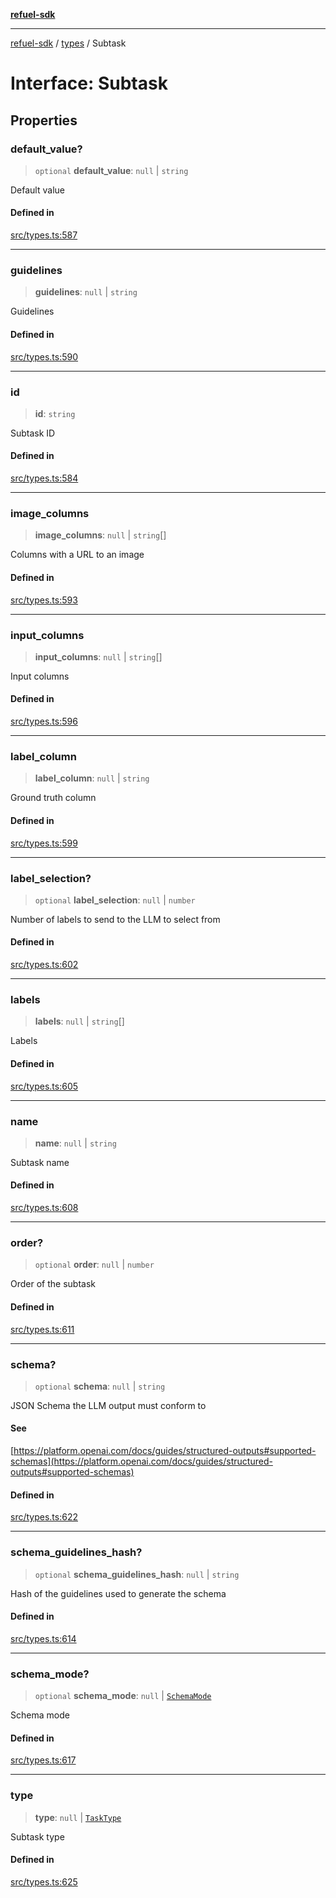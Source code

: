 [**refuel-sdk**](../../README.md)

***

[refuel-sdk](../../modules.md) / [types](../README.md) / Subtask

# Interface: Subtask

## Properties

### default\_value?

> `optional` **default\_value**: `null` \| `string`

Default value

#### Defined in

[src/types.ts:587](https://github.com/refuel-ai/refuel-sdk/blob/f2e28ab259fcf3e0cbb5ccf9e6bee5d2eda4cd6f/src/types.ts#L587)

***

### guidelines

> **guidelines**: `null` \| `string`

Guidelines

#### Defined in

[src/types.ts:590](https://github.com/refuel-ai/refuel-sdk/blob/f2e28ab259fcf3e0cbb5ccf9e6bee5d2eda4cd6f/src/types.ts#L590)

***

### id

> **id**: `string`

Subtask ID

#### Defined in

[src/types.ts:584](https://github.com/refuel-ai/refuel-sdk/blob/f2e28ab259fcf3e0cbb5ccf9e6bee5d2eda4cd6f/src/types.ts#L584)

***

### image\_columns

> **image\_columns**: `null` \| `string`[]

Columns with a URL to an image

#### Defined in

[src/types.ts:593](https://github.com/refuel-ai/refuel-sdk/blob/f2e28ab259fcf3e0cbb5ccf9e6bee5d2eda4cd6f/src/types.ts#L593)

***

### input\_columns

> **input\_columns**: `null` \| `string`[]

Input columns

#### Defined in

[src/types.ts:596](https://github.com/refuel-ai/refuel-sdk/blob/f2e28ab259fcf3e0cbb5ccf9e6bee5d2eda4cd6f/src/types.ts#L596)

***

### label\_column

> **label\_column**: `null` \| `string`

Ground truth column

#### Defined in

[src/types.ts:599](https://github.com/refuel-ai/refuel-sdk/blob/f2e28ab259fcf3e0cbb5ccf9e6bee5d2eda4cd6f/src/types.ts#L599)

***

### label\_selection?

> `optional` **label\_selection**: `null` \| `number`

Number of labels to send to the LLM to select from

#### Defined in

[src/types.ts:602](https://github.com/refuel-ai/refuel-sdk/blob/f2e28ab259fcf3e0cbb5ccf9e6bee5d2eda4cd6f/src/types.ts#L602)

***

### labels

> **labels**: `null` \| `string`[]

Labels

#### Defined in

[src/types.ts:605](https://github.com/refuel-ai/refuel-sdk/blob/f2e28ab259fcf3e0cbb5ccf9e6bee5d2eda4cd6f/src/types.ts#L605)

***

### name

> **name**: `null` \| `string`

Subtask name

#### Defined in

[src/types.ts:608](https://github.com/refuel-ai/refuel-sdk/blob/f2e28ab259fcf3e0cbb5ccf9e6bee5d2eda4cd6f/src/types.ts#L608)

***

### order?

> `optional` **order**: `null` \| `number`

Order of the subtask

#### Defined in

[src/types.ts:611](https://github.com/refuel-ai/refuel-sdk/blob/f2e28ab259fcf3e0cbb5ccf9e6bee5d2eda4cd6f/src/types.ts#L611)

***

### schema?

> `optional` **schema**: `null` \| `string`

JSON Schema the LLM output must conform to

#### See

[https://platform.openai.com/docs/guides/structured-outputs#supported-schemas](https://platform.openai.com/docs/guides/structured-outputs#supported-schemas)

#### Defined in

[src/types.ts:622](https://github.com/refuel-ai/refuel-sdk/blob/f2e28ab259fcf3e0cbb5ccf9e6bee5d2eda4cd6f/src/types.ts#L622)

***

### schema\_guidelines\_hash?

> `optional` **schema\_guidelines\_hash**: `null` \| `string`

Hash of the guidelines used to generate the schema

#### Defined in

[src/types.ts:614](https://github.com/refuel-ai/refuel-sdk/blob/f2e28ab259fcf3e0cbb5ccf9e6bee5d2eda4cd6f/src/types.ts#L614)

***

### schema\_mode?

> `optional` **schema\_mode**: `null` \| [`SchemaMode`](../enumerations/SchemaMode.md)

Schema mode

#### Defined in

[src/types.ts:617](https://github.com/refuel-ai/refuel-sdk/blob/f2e28ab259fcf3e0cbb5ccf9e6bee5d2eda4cd6f/src/types.ts#L617)

***

### type

> **type**: `null` \| [`TaskType`](../enumerations/TaskType.md)

Subtask type

#### Defined in

[src/types.ts:625](https://github.com/refuel-ai/refuel-sdk/blob/f2e28ab259fcf3e0cbb5ccf9e6bee5d2eda4cd6f/src/types.ts#L625)
